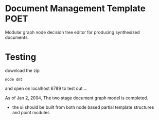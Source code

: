 Document Management Template POET
===
Modular graph node decision tree editor for producing synthesized documents.  

Testing
===
download the zip
```
node dmt 
```
and open on localhost 6789 to test out ... 



As of Jan 2, 2004, The two stage document graph model is completed.  

- the ui should be built from both node based partial template structures and point modules


